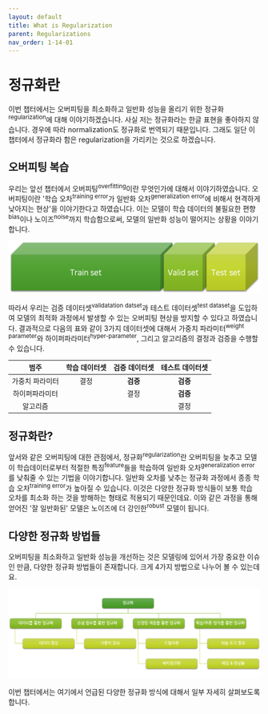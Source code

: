 ```yaml
---
layout: default
title: What is Regularization
parent: Regularizations
nav_order: 1-14-01
---
```


# 정규화란

이번 챕터에서는 오버피팅을 최소화하고 일반화 성능을 올리기 위한 정규화<sup>regularization</sup>에 대해 이야기하겠습니다.
사실 저는 정규화라는 한글 표현을 좋아하지 않습니다.
경우에 따라 normalization도 정규화로 번역되기 때문입니다.
그래도 일단 이 챕터에서 정규화라 함은 regularization을 가리키는 것으로 하겠습니다.

## 오버피팅 복습

우리는 앞선 챕터에서 오버피팅<sup>overfitting</sup>이란 무엇인가에 대해서 이야기하였습니다.
오버피팅이란 '학습 오차<sup>training error</sup>가 일반화 오차<sup>generalization error</sup>에 비해서 현격하게 낮아지는 현상'을 이야기한다고 하였습니다.
이는 모델이 학습 데이터의 불필요한 편향<sup>bias</sup>이나 노이즈<sup>noise</sup>까지 학습함으로써, 모델의 일반화 성능이 떨어지는 상황을 이야기합니다.

![](../../assets/images/1-14/01-overfitting_review.png)

따라서 우리는 검증 데이터셋<sup>validatation datset</sup>과 테스트 데이터셋<sup>test dataset</sup>을 도입하여 모델의 최적화 과정에서 발생할 수 있는 오버피팅 현상을 방지할 수 있다고 하였습니다.
결과적으로 다음의 표와 같이 3가지 데이터셋에 대해서 가중치 파라미터<sup>weight parameter</sup>와 하이퍼파라미터<sup>hyper-parameter</sup>, 그리고 알고리즘의 결정과 검증을 수행할 수 있습니다.

|범주|학습 데이터셋|검증 데이터셋|테스트 데이터셋|
|:-:|:-:|:-:|:-:|
|가중치 파라미터|결정|**검증**|**검증**|
|하이퍼파라미터| |결정|**검증**|
|알고리즘| | |결정|

## 정규화란?

앞서와 같은 오버피팅에 대한 관점에서, 정규화<sup>regularization</sup>란 오버피팅을 늦추고 모델이 학습데이터로부터 적절한 특징<sup>feature</sup>들을 학습하여 일반화 오차<sup>generalization error</sup>를 낮춰줄 수 있는 기법을 이야기합니다.
일반화 오차를 낮추는 정규화 과정에서 종종 학습 오차<sup>training error</sup>가 높아질 수 있습니다.
이것은 다양한 정규화 방식들이 보통 학습 오차를 최소화 하는 것을 방해하는 형태로 적용되기 때문인데요.
이와 같은 과정을 통해 얻어진 '잘 일반화된' 모델은 노이즈에 더 강인한<sup>robust</sup> 모델이 됩니다.

## 다양한 정규화 방법들

오버피팅을 최소화하고 일반화 성능을 개선하는 것은 모델링에 있어서 가장 중요한 이슈인 만큼, 다양한 정규화 방법들이 존재합니다.
크게 4가지 방법으로 나누어 볼 수 있는데요.

![](../../assets/images/1-14/01-overview.png)

<!-- 1. 데이터를 통해 정규화
    - 데이터 증강<sup>data augmentation</sup>
2. 손실 함수를 통해 정규화
    - 가중치 감쇠<sup>weight decay</sup>
3. 신경망 계층을 통해 정규화
    - 드랍아웃<sup>dropout</sup>
    - 배치정규화<sup>batch normalization</sup>
4. 학습 방식 또는 추론 방식을 통해 정규화
    - 학습 조기 종료<sup>ealry stopping</sup>
    - 배깅<sup>bootstrap aggregating, bagging</sup> & 앙상블<sup>ensemble</sup> -->

이번 챕터에서는 여기에서 언급된 다양한 정규화 방식에 대해서 일부 자세히 살펴보도록 합니다.
